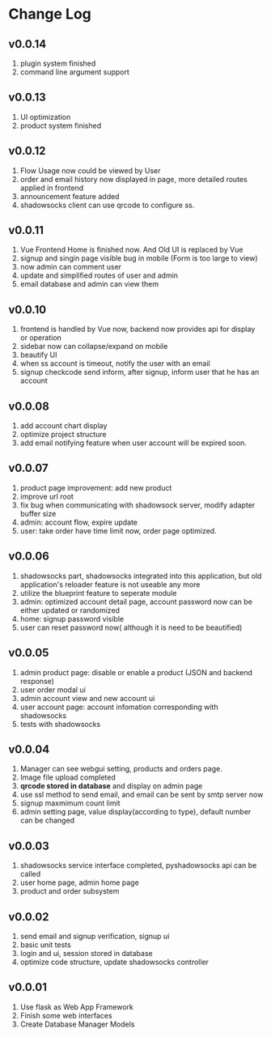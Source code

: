 # Change Log


## v0.0.14

1. plugin system finished
2. command line argument support

## v0.0.13

1. UI optimization
2. product system finished 

## v0.0.12

1. Flow Usage now could be viewed by User
2. order and email history now displayed in page, more detailed routes applied in frontend
3. announcement feature added
4. shadowsocks client can use qrcode to configure ss.

## v0.0.11

1. Vue Frontend Home is finished now. And Old UI is replaced by Vue
2. signup and singin page visible bug in mobile (Form is too large to view)
3. now admin can comment user
4. update and simplified routes of user and admin
5. email database and admin can view them

## v0.0.10

1. frontend is handled by Vue now, backend now provides api for display or operation
2. sidebar now can collapse/expand on mobile 
3. beautify UI
4. when ss account is timeout, notify the user with an email
5. signup checkcode send inform, after signup, inform user that he has an account 

## v0.0.08

1. add account chart display
2. optimize project structure
3. add email notifying feature when user account will be expired soon.

## v0.0.07

1. product page improvement: add new product 
2. improve url root
3. fix bug when communicating with shadowsock server, modify adapter buffer size
4. admin: account flow, expire update
5. user: take order have time limit now, order page optimized.


## v0.0.06

1. shadowsocks part, shadowsocks integrated into this application, but old application's reloader feature is not useable any more
2. utilize the blueprint feature to seperate module
3. admin: optimized account detail page, account password now can be either updated or randomized
4. home: signup password visible
5. user can reset password now( although it is need to be beautified)


## v0.0.05

1. admin product page: disable or enable a product (JSON and backend response)
2. user order modal ui
3. admin account view and new account ui
4. user account page: account infomation corresponding with shadowsocks
5. tests with shadowsocks


## v0.0.04

1. Manager can see webgui setting, products and orders page.
2. Image file upload completed
3. **qrcode stored in database** and display on admin page
4. use ssl method to send email, and email can be sent by smtp server now
5. signup maxmimum count limit
6. admin setting page, value display(according to type), default number can be changed

## v0.0.03

1. shadowsocks service interface completed, pyshadowsocks api can be called
2. user home page, admin home page
3. product and order subsystem 

## v0.0.02

1. send email and signup verification, signup ui
2. basic unit tests
3. login and ui, session stored in database
4. optimize code structure, update shadowsocks controller

## v0.0.01

1. Use flask as Web App Framework
2. Finish some web interfaces
3. Create Database Manager Models
